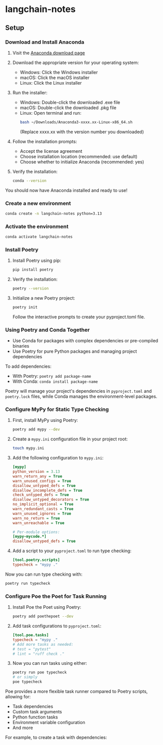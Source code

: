 # langchain-notes
## Setup

### Download and Install Anaconda

1. Visit the [Anaconda download page](https://www.anaconda.com/download)

2. Download the appropriate version for your operating system:
   - Windows: Click the Windows installer
   - macOS: Click the macOS installer 
   - Linux: Click the Linux installer

3. Run the installer:
   - Windows: Double-click the downloaded .exe file
   - macOS: Double-click the downloaded .pkg file
   - Linux: Open terminal and run:
     ```bash
     bash ~/Downloads/Anaconda3-xxxx.xx-Linux-x86_64.sh
     ```
     (Replace xxxx.xx with the version number you downloaded)

4. Follow the installation prompts:
   - Accept the license agreement
   - Choose installation location (recommended: use default)
   - Choose whether to initialize Anaconda (recommended: yes)

5. Verify the installation:
   ```bash
   conda --version
   ```

You should now have Anaconda installed and ready to use!

### Create a new environment

```bash
conda create -n langchain-notes python=3.13
```

### Activate the environment

```bash
conda activate langchain-notes
```

### Install Poetry

1. Install Poetry using pip:
   ```bash
   pip install poetry
   ```

2. Verify the installation:
   ```bash
   poetry --version
   ```

3. Initialize a new Poetry project:
   ```bash
   poetry init
   ```
   Follow the interactive prompts to create your pyproject.toml file.

### Using Poetry and Conda Together

- Use Conda for packages with complex dependencies or pre-compiled binaries
- Use Poetry for pure Python packages and managing project dependencies

To add dependencies:
- With Poetry: `poetry add package-name`
- With Conda: `conda install package-name`

Poetry will manage your project's dependencies in `pyproject.toml` and `poetry.lock` files, while Conda manages the environment-level packages.


### Configure MyPy for Static Type Checking

1. First, install MyPy using Poetry:
   ```bash
   poetry add mypy --dev
   ```

2. Create a `mypy.ini` configuration file in your project root:
   ```bash
   touch mypy.ini
   ```

3. Add the following configuration to `mypy.ini`:
   ```ini
   [mypy]
   python_version = 3.13
   warn_return_any = True
   warn_unused_configs = True
   disallow_untyped_defs = True
   disallow_incomplete_defs = True
   check_untyped_defs = True
   disallow_untyped_decorators = True
   no_implicit_optional = True
   warn_redundant_casts = True
   warn_unused_ignores = True
   warn_no_return = True
   warn_unreachable = True

   # Per-module options:
   [mypy-mycode.*]
   disallow_untyped_defs = True
   ```

4. Add a script to your `pyproject.toml` to run type checking:
   ```toml
   [tool.poetry.scripts]
   typecheck = "mypy ."
   ```

Now you can run type checking with:

```bash
poetry run typecheck
```


### Configure Poe the Poet for Task Running

1. Install Poe the Poet using Poetry:
   ```bash
   poetry add poethepoet --dev
   ```

2. Add task configurations to `pyproject.toml`:
   ```toml
   [tool.poe.tasks]
   typecheck = "mypy ."
   # Add more tasks as needed:
   # test = "pytest"
   # lint = "ruff check ."
   ```

3. Now you can run tasks using either:
   ```bash
   poetry run poe typecheck
   # or simply
   poe typecheck
   ```

Poe provides a more flexible task runner compared to Poetry scripts, allowing for:
- Task dependencies
- Custom task arguments
- Python function tasks
- Environment variable configuration
- And more

For example, to create a task with dependencies:










